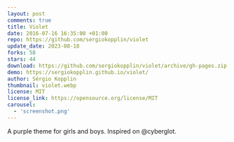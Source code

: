 ```yaml
---
layout: post
comments: true
title: Violet
date: 2016-07-16 16:35:00 +01:00
repo: https://github.com/sergiokopplin/violet
update_date: 2023-08-18
forks: 58
stars: 44
download: https://github.com/sergiokopplin/violet/archive/gh-pages.zip
demo: https://sergiokopplin.github.io/violet/
author: Sérgio Kopplin
thumbnail: violet.webp
license: MIT
license_link: https://opensource.org/license/MIT
carousel:
  - 'screenshot.png'
---
```


A purple theme for girls and boys. Inspired on @cyberglot.
